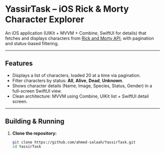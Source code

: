 # YassirTask – iOS Rick & Morty Character Explorer

An iOS application (UIKit + MVVM + Combine, SwiftUI for details) that fetches and displays characters from [Rick and Morty API](https://rickandmortyapi.com/), with pagination and status-based filtering.

---

##  Features

- Displays a list of characters, loaded 20 at a time via pagination.
- Filter characters by status: **All**, **Alive**, **Dead**, **Unknown**.
- Shows character details (Name, Image, Species, Status, Gender) in a full-screen SwiftUI view.
- Clean architecture: MVVM using Combine, UIKit list + SwiftUI detail screen.

---

##  Building & Running

1. **Clone the repository:**
   ```bash
   git clone https://github.com/ahmed-salaah/YassirTask.git
   cd YassirTask
